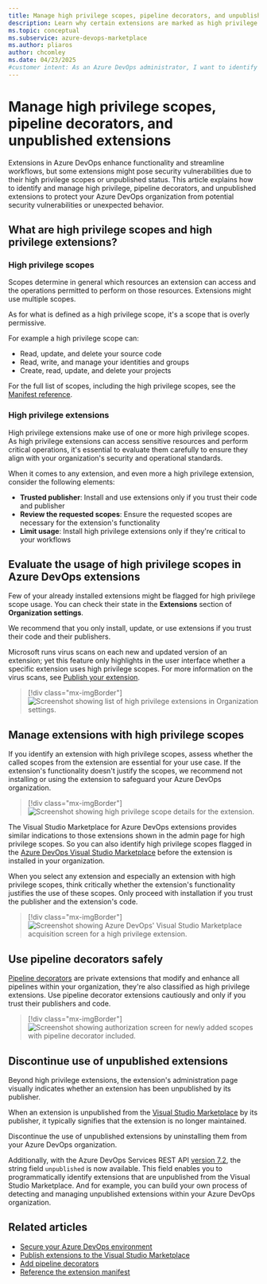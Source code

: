 ```yaml
---
title: Manage high privilege scopes, pipeline decorators, and unpublished extensions
description: Learn why certain extensions are marked as high privilege and unpublished and how to best manage them in your Azure DevOps organization.
ms.topic: conceptual
ms.subservice: azure-devops-marketplace
ms.author: pliaros
author: chcomley
ms.date: 04/23/2025
#customer intent: As an Azure DevOps administrator, I want to identify and manage high privilege, pipeline decorators, and unpublished extensions so that I can protect my organization from potential security vulnerabilities and other unexpected behavior.
---
```


# Manage high privilege scopes, pipeline decorators, and unpublished extensions

Extensions in Azure DevOps enhance functionality and streamline workflows, but some extensions might pose security vulnerabilities due to their high privilege scopes or unpublished status. This article explains how to identify and manage high privilege, pipeline decorators, and unpublished extensions to protect your Azure DevOps organization from potential security vulnerabilities or unexpected behavior.

## What are high privilege scopes and high privilege extensions?

### High privilege scopes

Scopes determine in general which resources an extension can access and the operations permitted to perform on those resources. Extensions might use multiple scopes.

As for what is defined as a high privilege scope, it's a scope that is overly permissive.

For example a high privilege scope can:
- Read, update, and delete your source code
- Read, write, and manage your identities and groups
- Create, read, update, and delete your projects

For the full list of scopes, including the high privilege scopes, see the [Manifest reference](../extend/develop/manifest.md#scopes).

### High privilege extensions

High privilege extensions make use of one or more high privilege scopes. As high privilege extensions can access sensitive resources and perform critical operations, it's essential to evaluate them carefully to ensure they align with your organization's security and operational standards.

When it comes to any extension, and even more a high privilege extension, consider the following elements:
- **Trusted publisher**: Install and use extensions only if you trust their code and publisher
- **Review the requested scopes**: Ensure the requested scopes are necessary for the extension's functionality
- **Limit usage**: Install high privilege extensions only if they're critical to your workflows

## Evaluate the usage of high privilege scopes in Azure DevOps extensions

Few of your already installed extensions might be flagged for high privilege scope usage. You can check their state in the **Extensions** section of **Organization settings**.

We recommend that you only install, update, or use extensions if you trust their code and their publishers.

Microsoft runs virus scans on each new and updated version of an extension; yet this feature only highlights in the user interface whether a specific extension uses high privilege scopes. For more information on the virus scans, see [Publish your extension](../extend/publish/overview.md#publish-your-extension).

> [!div class="mx-imgBorder"]  
> ![Screenshot showing list of high privilege extensions in Organization settings.](media/high-privilege-extensions/extension-list.png)

## Manage extensions with high privilege scopes

If you identify an extension with high privilege scopes, assess whether the called scopes from the extension are essential for your use case. If the extension's functionality doesn't justify the scopes, we recommend not installing or using the extension to safeguard your Azure DevOps organization.

> [!div class="mx-imgBorder"]  
> ![Screenshot showing high privilege scope details for the extension.](media/high-privilege-extensions/details-scopes.png)

The Visual Studio Marketplace for Azure DevOps extensions provides similar indications to those extensions shown in the admin page for high privilege scopes. So you can also identify high privilege scopes flagged in the [Azure DevOps Visual Studio Marketplace](https://marketplace.visualstudio.com/azuredevops) before the extension is installed in your organization. 

When you select any extension and especially an extension with high privilege scopes, think critically whether the extension's functionality justifies the use of these scopes. Only proceed with installation if you trust the publisher and the extension's code.

> [!div class="mx-imgBorder"]  
> ![Screenshot showing Azure DevOps' Visual Studio Marketplace acquisition screen for a high privilege extension.](media/high-privilege-extensions/acquisition-pipeline.png)

## Use pipeline decorators safely

[Pipeline decorators](../extend/develop/add-pipeline-decorator.md) are private extensions that modify and enhance all pipelines within your organization, they're also classified as high privilege extensions. Use pipeline decorator extensions cautiously and only if you trust their publishers and code.

> [!div class="mx-imgBorder"]  
> ![Screenshot showing authorization screen for newly added scopes with pipeline decorator included.](media/high-privilege-extensions/auth-scopes.png)

## Discontinue use of unpublished extensions

Beyond high privilege extensions, the extension's administration page visually indicates whether an extension has been unpublished by its publisher.

When an extension is unpublished from the [Visual Studio Marketplace](https://marketplace.visualstudio.com/) by its publisher, it typically signifies that the extension is no longer maintained.

Discontinue the use of unpublished extensions by uninstalling them from your Azure DevOps organization.

Additionally, with the Azure DevOps Services REST API [version 7.2](/rest/api/azure/devops/extensionmanagement/installed-extensions/list?view=azure-devops-rest-7.2&tabs=HTTP#extensionstateflags&preserve-view=true), the string field `unpublished` is now available. This field enables you to programmatically identify extensions that are unpublished from the Visual Studio Marketplace. And for example, you can build your own process of detecting and managing unpublished extensions within your Azure DevOps organization.

## Related articles

- [Secure your Azure DevOps environment](../organizations/security/security-overview.md)
- [Publish extensions to the Visual Studio Marketplace](../extend/publish/overview.md)
- [Add pipeline decorators](../extend/develop/add-pipeline-decorator.md)
- [Reference the extension manifest](../extend/develop/manifest.md)
